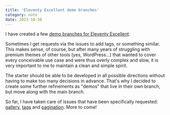 ```yaml
---
title: 'Eleventy Excellent demo branches'
category: note
date: 2023-10-30
---
```


I have created a few [demo branches for Eleventy Excellent](https://eleventy-excellent.netlify.app/blog/demo-pages/).

Sometimes I get requests via the issues to add tags, or something similar. This makes sense, of course, but after many years of struggling with premium themes of other tools (yes, WordPress...) that wanted to cover every conceivable use case and were thus overly complex and slow, it is very important to me to maintain a clean and simple spirit.

The starter should be able to be developed in all possible directions without having to make too many decisions in advance. That's why I decided to create some further refinements as "demos" that live in their own branch, but move along with the main branch.

So far, I have taken care of issues that have been specifically requested: [gallery](https://eleventy-excellent-gallery.netlify.app/gallery/), [tags](https://eleventy-excellent-tags.netlify.app/tags/) and [pagination](https://eleventy-excellent-pagination.netlify.app/blog/page-1/). More to come!
